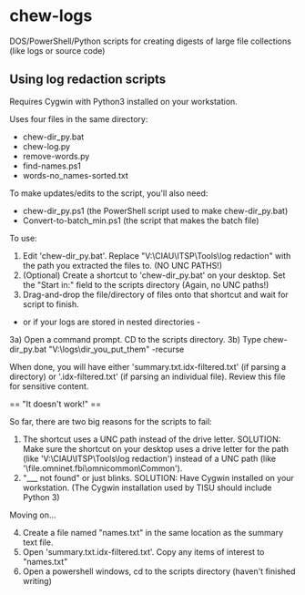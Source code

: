 # chew-logs
DOS/PowerShell/Python scripts for creating digests of large file collections (like logs or source code)

Using log redaction scripts
---------------------------

Requires Cygwin with Python3 installed on your workstation.

Uses four files in the same directory:
- chew-dir_py.bat
- chew-log.py
- remove-words.py
- find-names.ps1
- words-no_names-sorted.txt

To make updates/edits to the script, you'll also need:
- chew-dir_py.ps1 (the PowerShell script used to make chew-dir_py.bat)
- Convert-to-batch_min.ps1 (the script that makes the batch file)

To use:
1) Edit 'chew-dir_py.bat'. Replace "V:\CIAU\ITSP\Tools\log redaction" with the path
you extracted the files to. (NO UNC PATHS!)
2) (Optional) Create a shortcut to 'chew-dir_py.bat' on your desktop. Set the "Start in:" field
to the scripts directory (Again, no UNC paths!)
3) Drag-and-drop the file/directory of files onto that shortcut and wait for script to
finish.

- or if your logs are stored in nested directories -

3a) Open a command prompt. CD to the scripts directory.
3b) Type
	chew-dir_py.bat "V:\logs\dir_you_put_them" -recurse

When done, you will have either 'summary.txt.idx-filtered.txt' (if parsing a directory)
or '<log filename>.idx-filtered.txt' (if parsing an individual file). Review this file
for sensitive content.

== "It doesn't work!" ==

So far, there are two big reasons for the scripts to fail:
1) The shortcut uses a UNC path instead of the drive letter.
SOLUTION: Make sure the shortcut on your desktop uses a drive letter for the path (like 'V:\CIAU\ITSP\Tools\log redaction') instead of a UNC path (like '\\file.omninet.fbi\omnicommon\Common').
2) "___ not found" or just blinks.
SOLUTION: Have Cygwin installed on your workstation. (The Cygwin installation used by TISU
should include Python 3)

Moving on...

4) Create a file named "names.txt" in the same location as the summary text file.
5) Open 'summary.txt.idx-filtered.txt'. Copy any items of interest to "names.txt"
6) Open a powershell windows, cd to the scripts directory (haven't finished writing)
